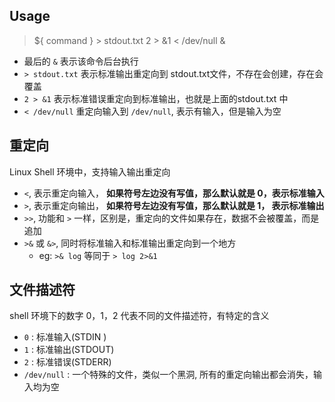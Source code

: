 ## Usage

> ${ command } > stdout.txt 2 > &1 < /dev/null &

- 最后的 `&` 表示该命令后台执行  
- `> stdout.txt` 表示标准输出重定向到 stdout.txt文件，不存在会创建，存在会覆盖  
- `2 > &1` 表示标准错误重定向到标准输出，也就是上面的stdout.txt 中
- `< /dev/null` 重定向输入到 `/dev/null`, 表示有输入，但是输入为空


## 重定向
Linux Shell 环境中，支持输入输出重定向
- `<`, 表示重定向输入， **如果符号左边没有写值，那么默认就是 0，表示标准输入**
- `>`, 表示重定向输出， **如果符号左边没有写值，那么默认就是 1， 表示标准输出**
- `>>`, 功能和 `>` 一样，区别是，重定向的文件如果存在，数据不会被覆盖，而是追加
- `>&` 或 `&>`, 同时将标准输入和标准输出重定向到一个地方
    - eg: `>& log` 等同于 `> log 2>&1`

## 文件描述符
shell 环境下的数字 0，1，2 代表不同的文件描述符，有特定的含义
- `0` : 标准输入(STDIN )
- `1` : 标准输出(STDOUT)
- `2` : 标准错误(STDERR)
- `/dev/null` : 一个特殊的文件，类似一个黑洞, 所有的重定向输出都会消失，输入均为空

